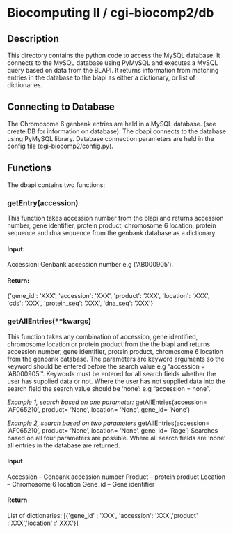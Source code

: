 Biocomputing II / cgi-biocomp2/db
=================================

## Description
This directory contains the python code to access the MySQL database. It connects to the MySQL database using PyMySQL and executes a MySQL query based on data from the BLAPI. It returns information from matching entries in the database to the blapi as either a dictionary, or list of dictionaries. 


## Connecting to Database
The Chromosome 6 genbank entries are held in a MySQL database. (see create DB for information on database). The dbapi connects to the database using PyMySQL library. Database connection parameters are held in the config file (cgi-biocomp2/config.py).


## Functions
The dbapi contains two functions:

### getEntry(accession)
This function takes accession number from the blapi and returns accession number, gene identifier, protein product, chromosome 6 location, protein sequence and dna sequence from the genbank database as a dictionary

#### Input:

Accession: Genbank accession number e.g (‘AB000905’). 

#### Return:

{'gene_id': 'XXX', 'accession': 'XXX', 'product': 'XXX', 'location': 'XXX', 
  'cds': 'XXX', 'protein_seq': 'XXX', 'dna_seq': 'XXX'}



### getAllEntries(**kwargs)

This function takes any combination of accession, gene identified, chromosome location or protein product from the the blapi and returns accession number, gene identifier, protein product, chromosome 6 location from the genbank database.
The parameters are keyword arguments so the keyword should be entered before the search value e.g “accession = ‘AB000905’”.
Keywords must be entered for all search fields whether the user has supplied data or not. Where the user has not supplied data into the search field the search value should be ‘none’: e.g “accession = none”. 

*Example 1, search based on one parameter:*
getAllEntries(accession= ‘AF065210’, product= ‘None’, location= ‘None’, gene_id= ‘None’)


*Example 2, search based on two parameters* 
getAllEntries(accession= ‘AF065210’, product= ‘None’, location= ‘None’, gene_id= ‘Rage’)
Searches based on all four parameters are possible. Where all search fields are ‘none’ all entries in the database are returned. 

#### Input
Accession – Genbank accession number 
Product – protein product
Location – Chromosome 6 location
Gene_id – Gene identifier

#### Return
List of dictionaries:
[{'gene_id' : 'XXX', 'accession': 'XXX','product' :'XXX','location' :' XXX'}]

